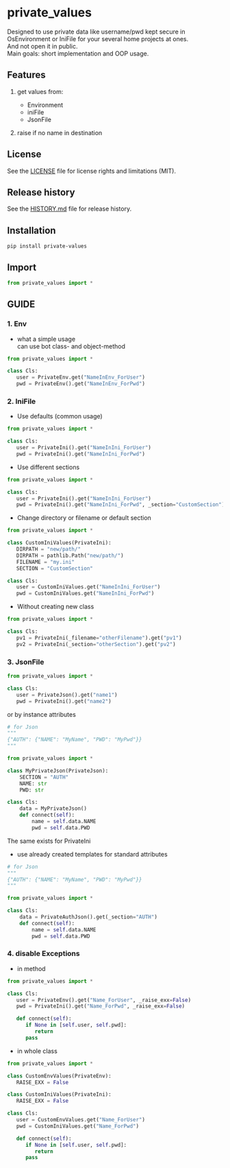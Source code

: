 # private_values

Designed to use private data like username/pwd kept secure in OsEnvironment or IniFile for your several home projects at ones.  
And not open it in public.  
Main goals: short implementation and OOP usage.  

## Features
1. get values from:
   * Environment
   * iniFile
   * JsonFile

2. raise if no name in destination


## License
See the [LICENSE](LICENSE) file for license rights and limitations (MIT).


## Release history
See the [HISTORY.md](HISTORY.md) file for release history.


## Installation
```commandline
pip install private-values
```

## Import
```python
from private_values import *
```


## GUIDE

### 1. Env
* what a simple usage  
can use bot class- and object-method
```python
from private_values import *

class Cls:
   user = PrivateEnv.get("NameInEnv_ForUser")
   pwd = PrivateEnv().get("NameInEnv_ForPwd")
```

### 2. IniFile
* Use defaults (common usage)
```python
from private_values import *

class Cls:
   user = PrivateIni().get("NameInIni_ForUser")
   pwd = PrivateIni().get("NameInIni_ForPwd")
```

* Use different sections
```python
from private_values import *

class Cls:
   user = PrivateIni().get("NameInIni_ForUser")
   pwd = PrivateIni().get("NameInIni_ForPwd", _section="CustomSection")
```

* Change directory or filename or default section
```python
from private_values import *

class CustomIniValues(PrivateIni):
   DIRPATH = "new/path/"
   DIRPATH = pathlib.Path("new/path/")
   FILENAME = "my.ini"
   SECTION = "CustomSection"

class Cls:
   user = CustomIniValues.get("NameInIni_ForUser")
   pwd = CustomIniValues.get("NameInIni_ForPwd")
```

* Without creating new class
```python
from private_values import *

class Cls:
   pv1 = PrivateIni(_filename="otherFilename").get("pv1")
   pv2 = PrivateIni(_section="otherSection").get("pv2")
```

### 3. JsonFile
```python
from private_values import *

class Cls:
   user = PrivateJson().get("name1")
   pwd = PrivateIni().get("name2")
```
or by instance attributes
```python
# for Json
"""
{"AUTH": {"NAME": "MyName", "PWD": "MyPwd"}}
"""

from private_values import *

class MyPrivateJson(PrivateJson):
    SECTION = "AUTH"
    NAME: str
    PWD: str

class Cls:
    data = MyPrivateJson()
    def connect(self):
        name = self.data.NAME
        pwd = self.data.PWD
```
The same exists for PrivateIni

* use already created templates for standard attributes
```python
# for Json
"""
{"AUTH": {"NAME": "MyName", "PWD": "MyPwd"}}
"""

from private_values import *

class Cls:
    data = PrivateAuthJson().get(_section="AUTH")
    def connect(self):
        name = self.data.NAME
        pwd = self.data.PWD
```

### 4. disable Exceptions

* in method
```python
from private_values import *

class Cls:
   user = PrivateEnv().get("Name_ForUser", _raise_exx=False)
   pwd = PrivateIni().get("Name_ForPwd", _raise_exx=False)

   def connect(self):
      if None in [self.user, self.pwd]:
         return
      pass
```

* in whole class
```python
from private_values import *

class CustomEnvValues(PrivateEnv):
   RAISE_EXX = False

class CustomIniValues(PrivateIni):
   RAISE_EXX = False

class Cls:
   user = CustomEnvValues.get("Name_ForUser")
   pwd = CustomIniValues.get("Name_ForPwd")

   def connect(self):
      if None in [self.user, self.pwd]:
         return
      pass
```